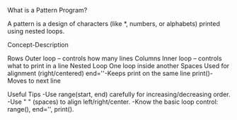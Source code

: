 What is a Pattern Program?

A pattern is a design of characters (like *, numbers, or alphabets) printed using nested loops.

Concept-Description

Rows	Outer loop – controls how many lines
Columns	Inner loop – controls what to print in a line
Nested Loop	One loop inside another
Spaces	Used for alignment (right/centered)
end=''-Keeps print on the same line
print()-Moves to next line

Useful Tips
-Use range(start, end) carefully for increasing/decreasing order.
-Use " " (spaces) to align left/right/center.
-Know the basic loop control: range(), end='', print().
